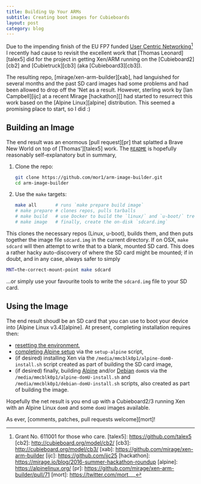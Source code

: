 ```yaml
---
title: Building Up Your ARMs
subtitle: Creating boot images for Cubieboards
layout: post
category: blog
---
```


Due to the impending finish of the EU FP7 funded [User Centric
Networking][ucn][^1] I recently had cause to revisit the excellent work that
[Thomas Leonard][talex5] did for the project in getting Xen/ARM running on the
[Cubieboard2][cb2] and [Cubietruck][cb3] (aka [Cubieboard3][cb3]).

The resulting repo, [mirage/xen-arm-builder][xab], had languished for several
months and the past SD card images had some problems and had been allowed to
drop off the 'Net as a result. However, sterling work by [Ian Campbell][ijc] at
a recent Mirage [hackathon][] had started to resurrect this work based on
the [Alpine Linux][alpine] distribution. This seemed a promising place to start,
so I did :)

## Building an Image

The end result was an enormous [pull request][pr] that splatted a Brave New
World on top of [Thomas'][talex5] work.
The [`README`](https://github.com/mirage/xen-arm-builder/blob/master/README.md)
is hopefully reasonably self-explanatory but in summary,

1. Clone the repo:

   ~~~ bash
   git clone https://github.com/mor1/arm-image-builder.git
   cd arm-image-builder
   ~~~

2. Use the `make` targets:

   ```bash
   make all       # runs `make prepare build image`
   # make prepare # clones repos, pulls tarballs
   # make build   # use Docker to build the `linux/` and `u-boot/` trees
   # make image   # finally, create the on-disk `sdcard.img`
   ```

This clones the necessary repos (Linux, u-boot), builds them, and then puts
together the image file `sdcard.img` in the current directory. If on OSX, `make
sdcard` will then attempt to write that to a blank, mounted SD card. This does a
rather hacky auto-discovery of where the SD card might be mounted; if in doubt,
and in any case, always safer to simply

```bash
MNT=the-correct-mount-point make sdcard
```

...or simply use your favourite tools to write the `sdcard.img` file to your SD
card.

## Using the Image

The end result shoudl be an SD card that you can use to boot your device into
[Alpine Linux v3.4][alpine]. At present, completing installation requires then:

  * [resetting the environment](https://github.com/mirage/xen-arm-builder#first-boot--re-initialisation),
  * [completing Alpine setup](https://github.com/mirage/xen-arm-builder#base-install) via
    the `setup-alpine` script,
  * (if desired) installing Xen via the
    `/media/mmcblk0p1/alpine-dom0-install.sh` script created as part of building
    the SD card image,
  * (if desired) finally,
    building [Alpine](https://github.com/mirage/xen-arm-builder#alpine)
    and/or [Debian](https://github.com/mirage/xen-arm-builder#debian) `domU`s
    via the `/media/mmcblk0p1/alpine-domU-install.sh` and
    `/media/mmcblk0p1/debian-domU-install.sh` scripts, also created as part of
    building the image.

Hopefully the net result is you end up with a Cubieboard2/3 running Xen with an
Alpine Linux `dom0` and some `domU` images available.

As
ever, [comments, patches, pull requests welcome][mort]!

[ucn]: https://usercentricnetworking.eu
[^1]: Grant No. 611001 for those who care.
[talex5]: https://github.com/talex5
[cb2]: http://cubieboard.org/model/cb2/
[cb3]: http://cubieboard.org/model/cb3/
[xab]: https://github.com/mirage/xen-arm-builder
[ijc]: https://github.com/ijc25
[hackathon]: https://mirage.io/blog/2016-summer-hackathon-roundup
[alpine]: https://alpinelinux.org/
[pr]: https://github.com/mirage/xen-arm-builder/pull/71
[mort]: https://twitter.com/mort___
